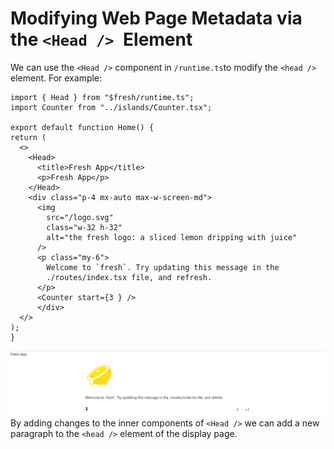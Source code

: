 # Modifying Web Page Metadata via the `<Head /> `Element

  We can use the ` <Head /> ` component in `/runtime.ts`to modify the ` <head /> ` element. For example:  
  ``` 
import { Head } from "$fresh/runtime.ts";
import Counter from "../islands/Counter.tsx";

export default function Home() {
  return (
    <>
      <Head>  
        <title>Fresh App</title>
        <p>Fresh App</p>
      </Head>
      <div class="p-4 mx-auto max-w-screen-md">
        <img
          src="/logo.svg"
          class="w-32 h-32"
          alt="the fresh logo: a sliced lemon dripping with juice"
        />
        <p class="my-6">
          Welcome to `fresh`. Try updating this message in the
          ./routes/index.tsx file, and refresh.
        </p>
        <Counter start={3 } />
        </div>
    </>
  );
}

```  
![Alt text](image/Head.png)  
By adding changes to the inner components of ` <Head /> ` we can add a new  paragraph to the ` <head /> ` element of the display page. 
